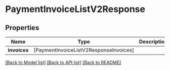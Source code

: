 # PaymentInvoiceListV2Response

## Properties
Name | Type | Description | Notes
------------ | ------------- | ------------- | -------------
**invoices** | [PaymentInvoiceListV2ResponseInvoices] |  | 

[[Back to Model list]](../README.md#documentation-for-models) [[Back to API list]](../README.md#documentation-for-api-endpoints) [[Back to README]](../README.md)


